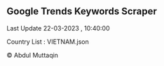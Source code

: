 

## Google Trends Keywords Scraper 
 
Last Update 22-03-2023 , 10:40:00

Country List :
VIETNAM.json



© Abdul Muttaqin 
